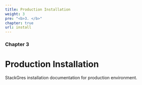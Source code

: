 ```yaml
---
title: Production Installation
weight: 3
pre: "<b>3. </b>"
chapter: true
url: install
---
```


### Chapter 3

# Production Installation

StackGres installation documentation for production environment.